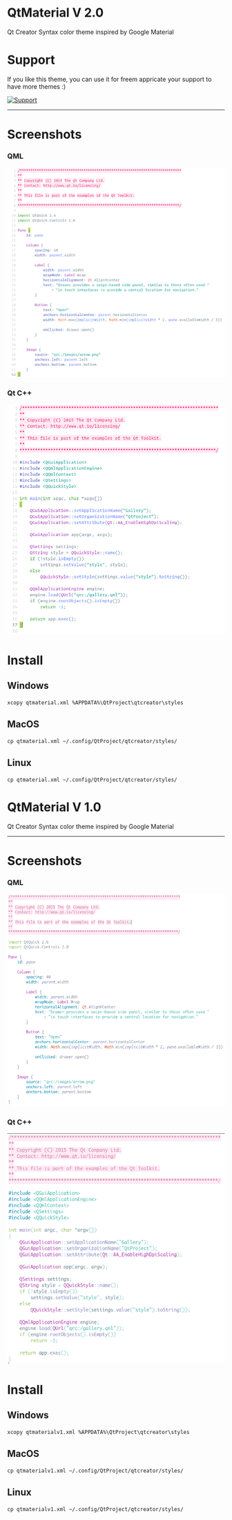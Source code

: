 # QtMaterial V 2.0
Qt Creator Syntax color theme inspired by Google Material

# Support
If you like this theme, you can use it for freem appricate your support to have more themes :)

<a href="https://www.buymeacoffee.com/foxoman" rel="Support">![Support](https://www.buymeacoffee.com/assets/img/custom_images/black_img.png)</a>

* * *
# Screenshots

### QML
![QML](https://github.com/foxoman/qtmaterial/blob/master/qtmaterial2-qml.png?raw=true)

### Qt C++
![Qt](https://github.com/foxoman/qtmaterial/blob/master/qtmaterial2-cpp.png?raw=true)

# Install

## Windows
`xcopy qtmaterial.xml %APPDATA%\QtProject\qtcreator\styles`

## MacOS
`cp qtmaterial.xml ~/.config/QtProject/qtcreator/styles/`

## Linux
`cp qtmaterial.xml ~/.config/QtProject/qtcreator/styles/`


# QtMaterial V 1.0
Qt Creator Syntax color theme inspired by Google Material
* * *
# Screenshots

### QML
![QML](https://github.com/foxoman/qtmaterial/blob/master/qtmaterial-qml.png?raw=true)

### Qt C++
![Qt](https://github.com/foxoman/qtmaterial/blob/master/qtmaterial-cpp.png?raw=true)

# Install

## Windows
`xcopy qtmaterialv1.xml %APPDATA%\QtProject\qtcreator\styles`

## MacOS
`cp qtmaterialv1.xml ~/.config/QtProject/qtcreator/styles/`

## Linux
`cp qtmaterialv1.xml ~/.config/QtProject/qtcreator/styles/`
